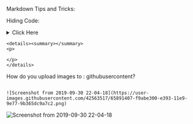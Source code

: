 Markdown Tips and Tricks:


Hiding Code:

<details><summary>Click Here</summary>
<p>
See this.
</p>
</details>

```
<details><summary></summary>
<p>

</p>
</details>
```



How do you upload images to : githubusercontent?
```

![Screenshot from 2019-09-30 22-04-18](https://user-images.githubusercontent.com/42563517/65891407-f9abe300-e393-11e9-9e77-9b365dc9a7c2.png)

```
![Screenshot from 2019-09-30 22-04-18](https://user-images.githubusercontent.com/42563517/65891407-f9abe300-e393-11e9-9e77-9b365dc9a7c2.png)
